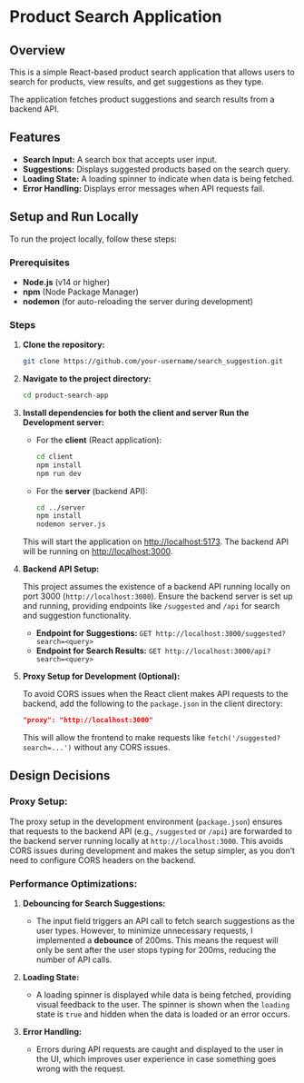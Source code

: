 # Product Search Application

## Overview

This is a simple React-based product search application that allows users to search for products, view results, and get suggestions as they type.

The application fetches product suggestions and search results from a backend API.

## Features
- **Search Input:** A search box that accepts user input.
- **Suggestions:** Displays suggested products based on the search query.
- **Loading State:** A loading spinner to indicate when data is being fetched.
- **Error Handling:** Displays error messages when API requests fail.

## Setup and Run Locally

To run the project locally, follow these steps:

### Prerequisites

- **Node.js** (v14 or higher)
- **npm** (Node Package Manager)
- **nodemon** (for auto-reloading the server during development)

### Steps

1. **Clone the repository:**

    ```bash
    git clone https://github.com/your-username/search_suggestion.git
    ```

2. **Navigate to the project directory:**

    ```bash
    cd product-search-app
    ```

3. **Install dependencies for both the client and server Run the Development server:**

    - For the **client** (React application):

      ```bash
      cd client
      npm install
      npm run dev
      ```

    - For the **server** (backend API):

      ```bash
      cd ../server
      npm install
      nodemon server.js
      ```
    This will start the application on [http://localhost:5173](http://localhost:5173/). The backend API will be running on [http://localhost:3000](http://localhost:3000).


4. **Backend API Setup:**

    This project assumes the existence of a backend API running locally on port 3000 (`http://localhost:3000`). Ensure the backend server is set up and running, providing endpoints like `/suggested` and `/api` for search and suggestion functionality.

    - **Endpoint for Suggestions:** `GET http://localhost:3000/suggested?search=<query>`
    - **Endpoint for Search Results:** `GET http://localhost:3000/api?search=<query>`

5. **Proxy Setup for Development (Optional):**

    To avoid CORS issues when the React client makes API requests to the backend, add the following to the `package.json` in the client directory:

    ```json
    "proxy": "http://localhost:3000"
    ```

    This will allow the frontend to make requests like `fetch('/suggested?search=...')` without any CORS issues.

## Design Decisions

### Proxy Setup:
The proxy setup in the development environment (`package.json`) ensures that requests to the backend API (e.g., `/suggested` or `/api`) are forwarded to the backend server running locally at `http://localhost:3000`. This avoids CORS issues during development and makes the setup simpler, as you don’t need to configure CORS headers on the backend.

### Performance Optimizations:
1. **Debouncing for Search Suggestions:** 
   - The input field triggers an API call to fetch search suggestions as the user types. However, to minimize unnecessary requests, I implemented a **debounce** of 200ms. This means the request will only be sent after the user stops typing for 200ms, reducing the number of API calls.
   
2. **Loading State:** 
   - A loading spinner is displayed while data is being fetched, providing visual feedback to the user. The spinner is shown when the `loading` state is `true` and hidden when the data is loaded or an error occurs.

3. **Error Handling:** 
   - Errors during API requests are caught and displayed to the user in the UI, which improves user experience in case something goes wrong with the request.
